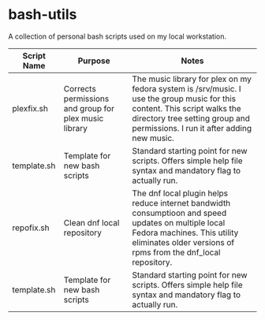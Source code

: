 # bash-utils

A collection of personal bash scripts used on my local workstation.

| Script Name | Purpose | Notes|
| ----------- | ------- | ----- |
| plexfix.sh | Corrects permissions and group for plex music library | The music library for plex on my fedora system is /srv/music. I use the group music for this content. This script walks the directory tree setting group and permissions. I run it after adding new music. |
| template.sh | Template for new bash scripts | Standard starting point for new scripts. Offers simple help file syntax and mandatory flag to actually run. |
| repofix.sh | Clean dnf local repository | The dnf local plugin helps reduce internet bandwidth consumptioon and speed updates on multiple local Fedora machines. This utility eliminates older versions of rpms from the dnf_local repository. |
| template.sh | Template for new bash scripts | Standard starting point for new scripts. Offers simple help file syntax and mandatory flag to actually run. |
